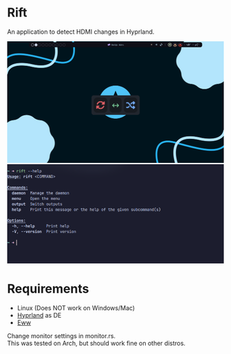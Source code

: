 # Rift
An application to detect HDMI changes in Hyprland.

![Rift Menu Screenshot](screenshots/Rift_menu_screenshot.png)
![Rift Cli Screenshot](screenshots/Rift_cli_screenshot.png)


# Requirements
- Linux (Does NOT work on Windows/Mac)
- [Hyprland](https://github.com/hyprwm/Hyprland) as DE
- [Eww](https://github.com/elkowar/eww)

Change monitor settings in monitor.rs. \
This was tested on Arch, but should work fine on other distros.
